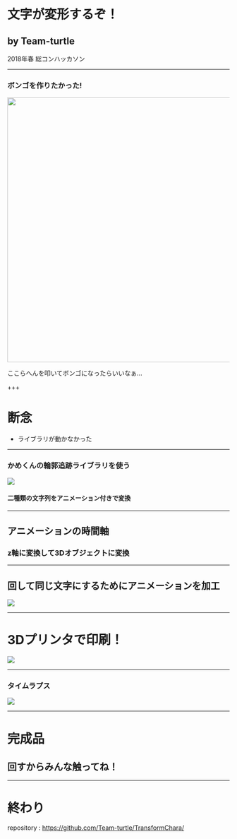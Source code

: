 # 文字が変形するぞ！

## by Team-turtle
2018年春 総コンハッカソン

---

### ボンゴを作りたかった!

<img src="https://ton.twitter.com/i/ton/data/dm/965186926142615558/965186875181772800/7DsrAawo.jpg" style="height : 600px;">

ここらへんを叩いてボンゴになったらいいなぁ...

+++

# 断念

- ライブラリが動かなかった

---

### かめくんの輪郭追跡ライブラリを使う

<img src="image/transform1.gif">

#### 二種類の文字列をアニメーション付きで変換

---

## アニメーションの時間軸
### z軸に変換して3Dオブジェクトに変換


---

## 回して同じ文字にするためにアニメーションを加工

<img src="image/transform2.gif">

---

# 3Dプリンタで印刷！

<img src="https://dddjapan.com/wp-content/uploads/2015/10/zortrax-m200-1-433x325.png">

---

### タイムラプス
<img src="https://ton.twitter.com/i/ton/data/dm/965523091806801926/965523070940147712/Su8Rptxy.jpg">

---
# 完成品

## 回すからみんな触ってね！


---

# 終わり

repository : <https://github.com/Team-turtle/TransformChara/>


